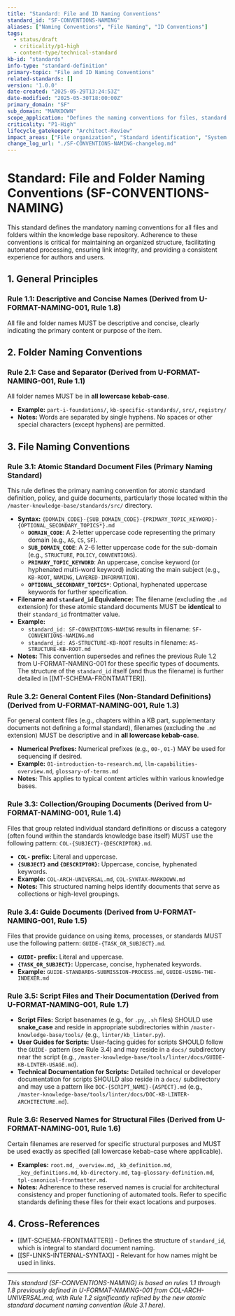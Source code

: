 ```yaml
---
title: "Standard: File and ID Naming Conventions"
standard_id: "SF-CONVENTIONS-NAMING"
aliases: ["Naming Conventions", "File Naming", "ID Conventions"]
tags:
  - status/draft
  - criticality/p1-high
  - content-type/technical-standard
kb-id: "standards"
info-type: "standard-definition"
primary-topic: "File and ID Naming Conventions"
related-standards: []
version: '1.0.0'
date-created: "2025-05-29T13:24:53Z"
date-modified: "2025-05-30T18:00:00Z"
primary_domain: "SF"
sub_domain: "MARKDOWN"
scope_application: "Defines the naming conventions for files, standard IDs, and other identifiers in the knowledge base."
criticality: "P1-High"
lifecycle_gatekeeper: "Architect-Review"
impact_areas: ["File organization", "Standard identification", "System consistency"]
change_log_url: "./SF-CONVENTIONS-NAMING-changelog.md"
---
```


# Standard: File and Folder Naming Conventions (SF-CONVENTIONS-NAMING)

This standard defines the mandatory naming conventions for all files and folders within the knowledge base repository. Adherence to these conventions is critical for maintaining an organized structure, facilitating automated processing, ensuring link integrity, and providing a consistent experience for authors and users.

## 1. General Principles

### Rule 1.1: Descriptive and Concise Names (Derived from U-FORMAT-NAMING-001, Rule 1.8)
All file and folder names MUST be descriptive and concise, clearly indicating the primary content or purpose of the item.

## 2. Folder Naming Conventions

### Rule 2.1: Case and Separator (Derived from U-FORMAT-NAMING-001, Rule 1.1)
All folder names MUST be in **all lowercase kebab-case**.
*   **Example:** `part-i-foundations/`, `kb-specific-standards/`, `src/`, `registry/`
*   **Notes:** Words are separated by single hyphens. No spaces or other special characters (except hyphens) are permitted.

## 3. File Naming Conventions

### Rule 3.1: Atomic Standard Document Files (Primary Naming Standard)
This rule defines the primary naming convention for atomic standard definition, policy, and guide documents, particularly those located within the `/master-knowledge-base/standards/src/` directory.

*   **Syntax:** `{DOMAIN_CODE}-{SUB_DOMAIN_CODE}-{PRIMARY_TOPIC_KEYWORD}-{OPTIONAL_SECONDARY_TOPICS*}.md`
    *   **`DOMAIN_CODE`**: A 2-letter uppercase code representing the primary domain (e.g., `AS`, `CS`, `SF`).
    *   **`SUB_DOMAIN_CODE`**: A 2-6 letter uppercase code for the sub-domain (e.g., `STRUCTURE`, `POLICY`, `CONVENTIONS`).
    *   **`PRIMARY_TOPIC_KEYWORD`**: An uppercase, concise keyword (or hyphenated multi-word keyword) indicating the main subject (e.g., `KB-ROOT`, `NAMING`, `LAYERED-INFORMATION`).
    *   **`OPTIONAL_SECONDARY_TOPICS*`**: Optional, hyphenated uppercase keywords for further specification.
*   **Filename and `standard_id` Equivalence:** The filename (excluding the `.md` extension) for these atomic standard documents MUST be **identical** to their `standard_id` frontmatter value.
*   **Example:**
    *   `standard_id: SF-CONVENTIONS-NAMING` results in filename: `SF-CONVENTIONS-NAMING.md`
    *   `standard_id: AS-STRUCTURE-KB-ROOT` results in filename: `AS-STRUCTURE-KB-ROOT.md`
*   **Notes:** This convention supersedes and refines the previous Rule 1.2 from U-FORMAT-NAMING-001 for these specific types of documents. The structure of the `standard_id` itself (and thus the filename) is further detailed in [[MT-SCHEMA-FRONTMATTER]].

### Rule 3.2: General Content Files (Non-Standard Definitions) (Derived from U-FORMAT-NAMING-001, Rule 1.3)
For general content files (e.g., chapters within a KB part, supplementary documents not defining a formal standard), filenames (excluding the `.md` extension) MUST be descriptive and in **all lowercase kebab-case**.
*   **Numerical Prefixes:** Numerical prefixes (e.g., `00-`, `01-`) MAY be used for sequencing if desired.
*   **Example:** `01-introduction-to-research.md`, `llm-capabilities-overview.md`, `glossary-of-terms.md`
*   **Notes:** This applies to typical content articles within various knowledge bases.

### Rule 3.3: Collection/Grouping Documents (Derived from U-FORMAT-NAMING-001, Rule 1.4)
Files that group related individual standard definitions or discuss a category (often found within the standards knowledge base itself) MUST use the following pattern: `COL-{SUBJECT}-{DESCRIPTOR}.md`.
*   **`COL-` prefix:** Literal and uppercase.
*   **`{SUBJECT}` and `{DESCRIPTOR}`:** Uppercase, concise, hyphenated keywords.
*   **Example:** `COL-ARCH-UNIVERSAL.md`, `COL-SYNTAX-MARKDOWN.md`
*   **Notes:** This structured naming helps identify documents that serve as collections or high-level groupings.

### Rule 3.4: Guide Documents (Derived from U-FORMAT-NAMING-001, Rule 1.5)
Files that provide guidance on using items, processes, or standards MUST use the following pattern: `GUIDE-{TASK_OR_SUBJECT}.md`.
*   **`GUIDE-` prefix:** Literal and uppercase.
*   **`{TASK_OR_SUBJECT}`:** Uppercase, concise, hyphenated keywords.
*   **Example:** `GUIDE-STANDARDS-SUBMISSION-PROCESS.md`, `GUIDE-USING-THE-INDEXER.md`

### Rule 3.5: Script Files and Their Documentation (Derived from U-FORMAT-NAMING-001, Rule 1.7)
*   **Script Files:** Script basenames (e.g., for `.py`, `.sh` files) SHOULD use **snake_case** and reside in appropriate subdirectories within `/master-knowledge-base/tools/` (e.g., `linter/kb_linter.py`).
*   **User Guides for Scripts:** User-facing guides for scripts SHOULD follow the `GUIDE-` pattern (see Rule 3.4) and may reside in a `docs/` subdirectory near the script (e.g., `/master-knowledge-base/tools/linter/docs/GUIDE-KB-LINTER-USAGE.md`).
*   **Technical Documentation for Scripts:** Detailed technical or developer documentation for scripts SHOULD also reside in a `docs/` subdirectory and may use a pattern like `DOC-{SCRIPT_NAME}-{ASPECT}.md` (e.g., `/master-knowledge-base/tools/linter/docs/DOC-KB-LINTER-ARCHITECTURE.md`).

### Rule 3.6: Reserved Names for Structural Files (Derived from U-FORMAT-NAMING-001, Rule 1.6)
Certain filenames are reserved for specific structural purposes and MUST be used exactly as specified (all lowercase kebab-case where applicable).
*   **Examples:** `root.md`, `_overview.md`, `_kb_definition.md`, `_key_definitions.md`, `kb-directory.md`, `tag-glossary-definition.md`, `tpl-canonical-frontmatter.md`.
*   **Notes:** Adherence to these reserved names is crucial for architectural consistency and proper functioning of automated tools. Refer to specific standards defining these files for their exact locations and purposes.

## 4. Cross-References
- [[MT-SCHEMA-FRONTMATTER]] - Defines the structure of `standard_id`, which is integral to standard document naming.
- [[SF-LINKS-INTERNAL-SYNTAX]] - Relevant for how names might be used in links.

---
*This standard (SF-CONVENTIONS-NAMING) is based on rules 1.1 through 1.8 previously defined in U-FORMAT-NAMING-001 from COL-ARCH-UNIVERSAL.md, with Rule 1.2 significantly refined by the new atomic standard document naming convention (Rule 3.1 here).*
```
